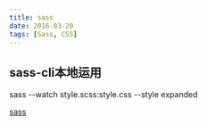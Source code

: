 ```yaml
---
title: sass
date: 2016-03-20
tags: [Sass, CSS]
---
```


## sass-cli本地运用

sass --watch style.scss:style.css --style expanded

[sass](http://www.w3cplus.com/sassguide/compile.html)
